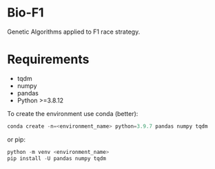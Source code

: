 # Bio-F1
Genetic Algorithms applied to F1 race strategy.

# Requirements
- tqdm
- numpy
- pandas
- Python >=3.8.12

To create the environment use conda (better):
```python
conda create -n=<environment_name> python=3.9.7 pandas numpy tqdm
```
or pip:
```python
python -m venv <environment_name> 
pip install -U pandas numpy tqdm
```